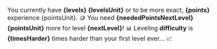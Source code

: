 You currently have **{levels} {levelsUnit}** or to be more exact, **{points}** experience {pointsUnit}. 🪙
You need **{neededPointsNextLevel} {pointsUnit}** more for level **{nextLevel}**!  📊
Leveling **difficulty** is **{timesHarder}** times harder than your first level ever... 📈